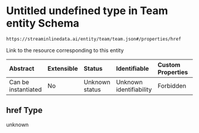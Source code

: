 # Untitled undefined type in Team entity Schema

```txt
https://streaminlinedata.ai/entity/team/team.json#/properties/href
```

Link to the resource corresponding to this entity

| Abstract            | Extensible | Status         | Identifiable            | Custom Properties | Additional Properties | Access Restrictions | Defined In                                                  |
| :------------------ | :--------- | :------------- | :---------------------- | :---------------- | :-------------------- | :------------------ | :---------------------------------------------------------- |
| Can be instantiated | No         | Unknown status | Unknown identifiability | Forbidden         | Allowed               | none                | [team.json*](team.md "open original schema") |

## href Type

unknown
